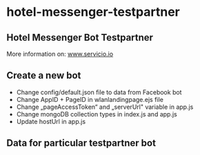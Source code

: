 # hotel-messenger-testpartner

## Hotel Messenger Bot Testpartner

More information on: www.servicio.io

## Create a new bot

- Change config/default.json file to data from Facebook bot
- Change AppID + PageID in wlanlandingpage.ejs file
- Change „pageAccessToken“ and „serverUrl" variable in app.js
- Change mongoDB collection types in index.js and app.js
- Update hostUrl in app.js

## Data for particular testpartner bot



